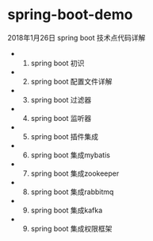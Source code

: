 # spring-boot-demo
2018年1月26日 
spring boot 技术点代码详解

- 1. spring boot 初识
- 2. spring boot 配置文件详解
- 3. spring boot 过滤器
- 4. spring boot 监听器
- 5. spring boot 插件集成
- 6. spring boot 集成mybatis
- 7. spring boot 集成zookeeper
- 8. spring boot 集成rabbitmq
- 9. spring boot 集成kafka
- 9. spring boot 集成权限框架
